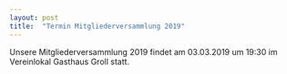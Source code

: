 ```yaml
---
layout: post
title:  "Termin Mitgliederversammlung 2019"
---
```


Unsere Mitgliederversammlung 2019 findet am 03.03.2019 um 19:30 im Vereinlokal Gasthaus Groll statt.
